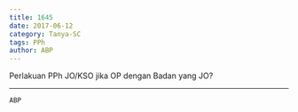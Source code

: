 ```yaml
---
title: 1645
date: 2017-06-12
category: Tanya-SC
tags: PPh
author: ABP
---
```


Perlakuan PPh JO/KSO jika OP dengan Badan yang JO?

---



`ABP`
